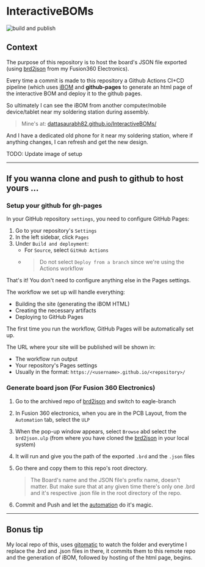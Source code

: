 # InteractiveBOMs

![build and publish](https://github.com/dattasaurabh82/InteractiveBOMs/actions/workflows/create_ibom.yml/badge.svg)

## Context

The purpose of this repository is to host the board's JSON file exported (using [brd2json](https://github.com/Funkenjaeger/brd2json) from my Fusion360 Electronics).

Every time a commit is made to this repository a Github Actions CI+CD pipeline (which uses [iBOM](https://github.com/openscopeproject/InteractiveHtmlBom) and __github-pages__ to generate an html page of the interactive BOM and deploy it to the github pages. 

So ultimately I can see the iBOM from another computer/mobile device/tablet near my soldering station during assembly.

> Mine's at: [dattasaurabh82.github.io/InteractiveBOMs/](https://dattasaurabh82.github.io/InteractiveBOMs/)

And I have a dedicated old phone for it near my soldering station, where if anything changes, I can refresh and get the new design. 

TODO: Update image of setup

---

## If you wanna clone and push to github to host yours ...

### Setup your github for gh-pages

In your GitHub repository `settings`, you need to configure GitHub Pages:

1. Go to your repository's `Settings`
2. In the left sidebar, click `Pages`
3. Under `Build and deployment`:
   - For `Source`, select `GitHub Actions`
   - > Do not select `Deploy from a branch` since we're using the Actions workflow

That's it! You don't need to configure anything else in the Pages settings. 

The workflow we set up will handle everything:

- Building the site (generating the iBOM HTML)
- Creating the necessary artifacts
- Deploying to GitHub Pages

The first time you run the workflow, GitHub Pages will be automatically set up. 

The URL where your site will be published will be shown in:
- The workflow run output
- Your repository's Pages settings
- Usually in the format: `https://<username>.github.io/<repository>/`

### Generate board json (For Fusion 360 Electronics)

1. Go to the archived repo of [brd2json](https://github.com/Funkenjaeger/brd2json) and switch to eagle-branch 
2. In Fusion 360 electronics, when you are in the PCB Layout, from the `Automation` tab, select the `ULP`
3. When the pop-up window appears, select `Browse` abd select the `brd2json.ulp` (from where you have cloned the [brd2json](https://github.com/Funkenjaeger/brd2json) in your local system)
4. It will run and give you the path of the exported `.brd` and the `.json` files
5. Go there and copy them to this repo's root directory.

      > The Board's name and the JSON file's prefix name, doesn't matter. 
      > But make sure that at any given time there's only one .brd and it's respective .json file in the root directory of the repo.

6. Commit and Push and let the [automation](https://github.com/dattasaurabh82/InteractiveBOMs/blob/main/.github/workflows/create_ibom.yml) do it's magic. 


---

## Bonus tip

My local repo of this, uses [gitomatic](https://github.com/muesli/gitomatic) to watch the folder and everytime I replace the .brd and .json files in there, it commits them to this remote repo and the generation of iBOM, followed by hosting of the html page, begins. 

